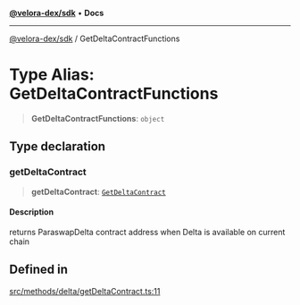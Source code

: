 [**@velora-dex/sdk**](../README.md) • **Docs**

***

[@velora-dex/sdk](../globals.md) / GetDeltaContractFunctions

# Type Alias: GetDeltaContractFunctions

> **GetDeltaContractFunctions**: `object`

## Type declaration

### getDeltaContract

> **getDeltaContract**: [`GetDeltaContract`](../-internal-/type-aliases/GetDeltaContract.md)

#### Description

returns ParaswapDelta contract address when Delta is available on current chain

## Defined in

[src/methods/delta/getDeltaContract.ts:11](https://github.com/VeloraDEX/sdk/blob/master/src/methods/delta/getDeltaContract.ts#L11)
